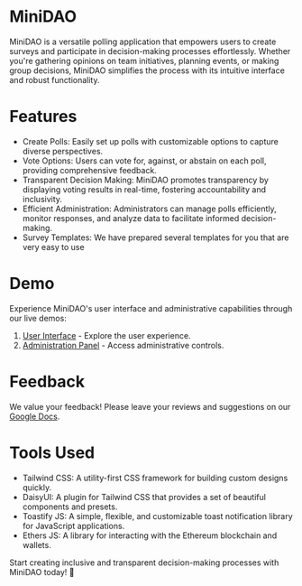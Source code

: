 # MiniDAO
MiniDAO is a versatile polling application that empowers users to create surveys and participate in decision-making processes effortlessly. Whether you're gathering opinions on team initiatives, planning events, or making group decisions, MiniDAO simplifies the process with its intuitive interface and robust functionality.

# Features
- Create Polls: Easily set up polls with customizable options to capture diverse perspectives.
- Vote Options: Users can vote for, against, or abstain on each poll, providing comprehensive feedback.
- Transparent Decision Making: MiniDAO promotes transparency by displaying voting results in real-time, fostering accountability and inclusivity.
- Efficient Administration: Administrators can manage polls efficiently, monitor responses, and analyze data to facilitate informed decision-making.
- Survey Templates: We have prepared several templates for you that are very easy to use

# Demo
Experience MiniDAO's user interface and administrative capabilities through our live demos:

1. [User Interface](somelink) - Explore the user experience. 
2. [Administration Panel]() - Access administrative controls.

# Feedback
We value your feedback! Please leave your reviews and suggestions on our [Google Docs](https://docs.google.com/document/d/1B18EkMdZKfJIBc-rCqlAuUOhOcGvFTZnikDjzBGI4qc/edit?usp=sharing).

# Tools Used
- Tailwind CSS: A utility-first CSS framework for building custom designs quickly.
- DaisyUI: A plugin for Tailwind CSS that provides a set of beautiful components and presets.
- Toastify JS: A simple, flexible, and customizable toast notification library for JavaScript applications.
- Ethers JS: A library for interacting with the Ethereum blockchain and wallets.

Start creating inclusive and transparent decision-making processes with MiniDAO today! 🚀